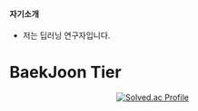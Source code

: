 #### 자기소개

* 저는 딥러닝 연구자입니다.

# BaekJoon Tier
<div align=center>

[![Solved.ac Profile](http://mazassumnida.wtf/api/v2/generate_badge?boj=ndb796)](https://solved.ac/ndb796/)

</div>
